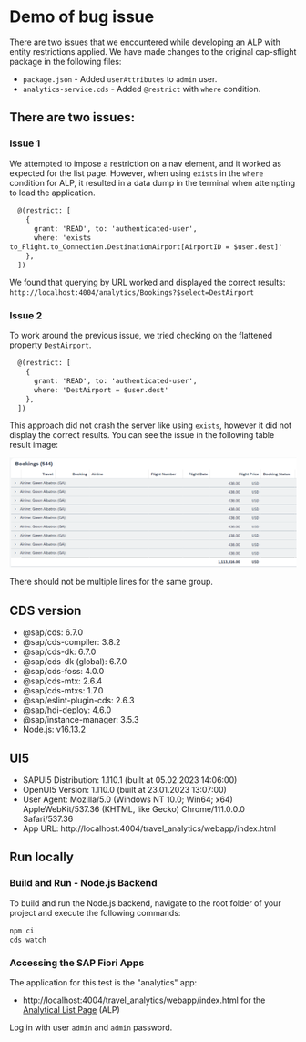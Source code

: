 # Demo of bug issue

There are two issues that we encountered while developing an ALP with entity restrictions applied. We have made changes to the original cap-sflight package in the following files:

-   `package.json` - Added `userAttributes` to `admin` user.
-   `analytics-service.cds` - Added `@restrict` with `where` condition.

## There are two issues:

### Issue 1

We attempted to impose a restriction on a nav element, and it worked as expected for the list page. However, when using `exists` in the `where` condition for ALP, it resulted in a data dump in the terminal when attempting to load the application.

```
  @(restrict: [
    {
      grant: 'READ', to: 'authenticated-user',
      where: 'exists to_Flight.to_Connection.DestinationAirport[AirportID = $user.dest]'
    },
  ])
```

We found that querying by URL worked and displayed the correct results: `http://localhost:4004/analytics/Bookings?$select=DestAirport`

### Issue 2

To work around the previous issue, we tried checking on the flattened property `DestAirport`.

```
  @(restrict: [
    {
      grant: 'READ', to: 'authenticated-user',
      where: 'DestAirport = $user.dest'
    },
  ])
```

This approach did not crash the server like using `exists`, however it did not display the correct results. You can see the issue in the following table result image:

![Table result with where clause](wrong.png)

There should not be multiple lines for the same group.

## CDS version

-   @sap/cds: 6.7.0
-   @sap/cds-compiler: 3.8.2
-   @sap/cds-dk: 6.7.0
-   @sap/cds-dk (global): 6.7.0
-   @sap/cds-foss: 4.0.0
-   @sap/cds-mtx: 2.6.4
-   @sap/cds-mtxs: 1.7.0
-   @sap/eslint-plugin-cds: 2.6.3
-   @sap/hdi-deploy: 4.6.0
-   @sap/instance-manager: 3.5.3
-   Node.js: v16.13.2

## UI5

-   SAPUI5 Distribution: 1.110.1 (built at 05.02.2023 14:06:00)
-   OpenUI5 Version: 1.110.0 (built at 23.01.2023 13:07:00)
-   User Agent: Mozilla/5.0 (Windows NT 10.0; Win64; x64) AppleWebKit/537.36 (KHTML, like Gecko) Chrome/111.0.0.0 Safari/537.36
-   App URL: http://localhost:4004/travel_analytics/webapp/index.html

## Run locally

### Build and Run - Node.js Backend

To build and run the Node.js backend, navigate to the root folder of your project and execute the following commands:

```
npm ci
cds watch
```

### Accessing the SAP Fiori Apps

The application for this test is the "analytics" app:

-   http://localhost:4004/travel_analytics/webapp/index.html for the [Analytical List Page](https://ui5.sap.com/#/topic/3d33684b08ca4490b26a844b6ce19b83) (ALP)

Log in with user `admin` and `admin` password.

